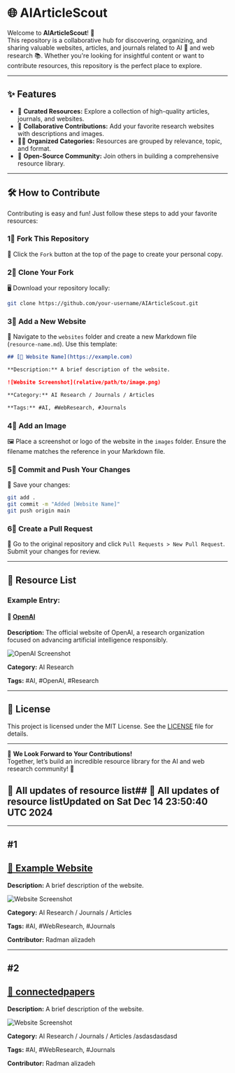 # 🌐 AIArticleScout  

Welcome to **AIArticleScout**! 🚀  
This repository is a collaborative hub for discovering, organizing, and sharing valuable websites, articles, and journals related to AI 🤖 and web research 📚. Whether you're looking for insightful content or want to contribute resources, this repository is the perfect place to explore.  

---

## ✨ Features  

- 🎯 **Curated Resources:** Explore a collection of high-quality articles, journals, and websites.  
- 🤝 **Collaborative Contributions:** Add your favorite research websites with descriptions and images.  
- 💂️‍♀️ **Organized Categories:** Resources are grouped by relevance, topic, and format.  
- 🌟 **Open-Source Community:** Join others in building a comprehensive resource library.  

---

## 🛠️ How to Contribute  

Contributing is easy and fun! Just follow these steps to add your favorite resources:  

### 1⃣ Fork This Repository  
🔗 Click the `Fork` button at the top of the page to create your personal copy.  

### 2⃣ Clone Your Fork  
🖥️ Download your repository locally:  
```bash  
git clone https://github.com/your-username/AIArticleScout.git  
```  

### 3⃣ Add a New Website  
📄 Navigate to the `websites` folder and create a new Markdown file (`resource-name.md`). Use this template:  
```markdown  
## [🌟 Website Name](https://example.com)  

**Description:** A brief description of the website.  

![Website Screenshot](relative/path/to/image.png)  

**Category:** AI Research / Journals / Articles  

**Tags:** #AI, #WebResearch, #Journals  
```  

### 4⃣ Add an Image  
🖼️ Place a screenshot or logo of the website in the `images` folder. Ensure the filename matches the reference in your Markdown file.  

### 5⃣ Commit and Push Your Changes  
💾 Save your changes:  
```bash  
git add .  
git commit -m "Added [Website Name]"  
git push origin main  
```  

### 6⃣ Create a Pull Request  
🔄 Go to the original repository and click `Pull Requests > New Pull Request`. Submit your changes for review.  

---

## 📖 Resource List  

### Example Entry:  

#### 🌟 [OpenAI](https://openai.com)  

**Description:** The official website of OpenAI, a research organization focused on advancing artificial intelligence responsibly.  

![OpenAI Screenshot](images/openai.png)  

**Category:** AI Research  

**Tags:** #AI, #OpenAI, #Research  

---

## 📜 License  

This project is licensed under the MIT License. See the [LICENSE](LICENSE) file for details.  

---

👋 **We Look Forward to Your Contributions!**  
Together, let’s build an incredible resource library for the AI and web research community! 🌟


## 📖 All updates of resource list## 📖 All updates of resource listUpdated on Sat Dec 14 23:50:40 UTC 2024

---
## #1
## [🌟 Example Website](https://example.com)

**Description:** A brief description of the website.

![Website Screenshot](relative/path/to/image.png)

**Category:** AI Research / Journals / Articles

**Tags:** #AI, #WebResearch, #Journals

**Contributor:** Radman alizadeh


---
## #2
## [🌟 connectedpapers](https://www.connectedpapers.com/search?q=5g)  

**Description:** A brief description of the website.  

![Website Screenshot](relative/path/to/image.png)  

**Category:** AI Research / Journals / Articles  /asdasdasdasd

**Tags:** #AI, #WebResearch, #Journals  

**Contributor:** Radman alizadeh

